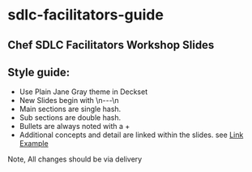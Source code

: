 # sdlc-facilitators-guide

## Chef SDLC Facilitators Workshop Slides

## Style guide:
+ Use Plain Jane Gray theme in Deckset
+ New Slides begin with  \n---\n
+ Main sections are single hash.
+ Sub sections are double hash.
+ Bullets are always noted with a  +
+ Additional concepts and detail are linked within the slides. see [Link Example](/linkexample.md)

Note, All changes should be via delivery
